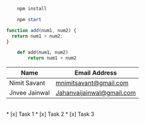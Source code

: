 <!-- Github's Flavour of MarkDown -->

<!-- Code Blocks -->

```powershell
    npm install

    npm start
```

```javascript
function add(num1, num2) {
  return num1 + num2;
}
```

```python
    def add(num1, num2)
        return num1 + num2
```

<!-- Tables -->

| Name          | Email Address             |
| ------------- | ------------------------- |
| Nimit Savant  | mnimitsavant@gmail.com    |
| Jnvee Jainwal | Jahanvaijainwal@gmail.com |

<!-- Task Lists -->
<br/>
* [x] Task 1 
* [x] Task 2
* [x] Task 3
